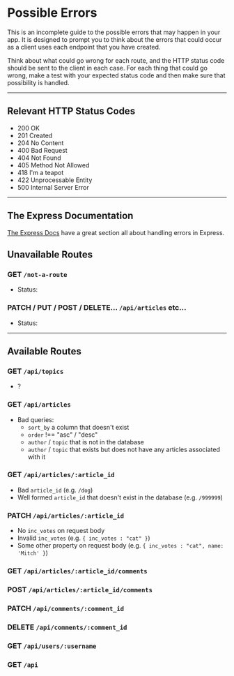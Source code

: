 # Possible Errors

This is an incomplete guide to the possible errors that may happen in your app. It is designed to prompt you to think about the errors that could occur as a client uses each endpoint that you have created.

Think about what could go wrong for each route, and the HTTP status code should be sent to the client in each case.
For each thing that could go wrong, make a test with your expected status code and then make sure that possibility is handled.

---

## Relevant HTTP Status Codes

- 200 OK
- 201 Created
- 204 No Content
- 400 Bad Request
- 404 Not Found
- 405 Method Not Allowed
- 418 I'm a teapot
- 422 Unprocessable Entity
- 500 Internal Server Error

---

## The Express Documentation

[The Express Docs](https://expressjs.com/en/guide/error-handling.html) have a great section all about handling errors in Express.

## Unavailable Routes

### GET `/not-a-route`

- Status:

### PATCH / PUT / POST / DELETE... `/api/articles` etc...

- Status:

---

## Available Routes

### GET `/api/topics`

- ?

### GET `/api/articles`

- Bad queries:
  - `sort_by` a column that doesn't exist
  - `order` !== "asc" / "desc"
  - `author` / `topic` that is not in the database
  - `author` / `topic` that exists but does not have any articles associated with it

### GET `/api/articles/:article_id`

- Bad `article_id` (e.g. `/dog`)
- Well formed `article_id` that doesn't exist in the database (e.g. `/999999`)

### PATCH `/api/articles/:article_id`

- No `inc_votes` on request body
- Invalid `inc_votes` (e.g. `{ inc_votes : "cat" }`)
- Some other property on request body (e.g. `{ inc_votes : "cat", name: 'Mitch' }`)

### GET `/api/articles/:article_id/comments`

### POST `/api/articles/:article_id/comments`

### PATCH `/api/comments/:comment_id`

### DELETE `/api/comments/:comment_id`

### GET `/api/users/:username`

### GET `/api`
